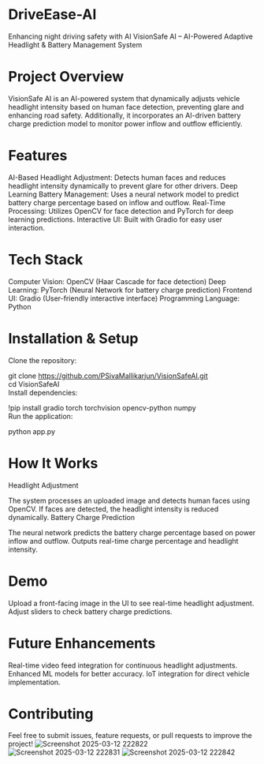 # DriveEase-AI
Enhancing night driving safety with AI
VisionSafe AI – AI-Powered Adaptive Headlight & Battery Management System

# Project Overview
VisionSafe AI is an AI-powered system that dynamically adjusts vehicle headlight intensity based on human face detection, preventing glare and enhancing road safety. Additionally, it incorporates an AI-driven battery charge prediction model to monitor power inflow and outflow efficiently.

# Features
AI-Based Headlight Adjustment: Detects human faces and reduces headlight intensity dynamically to prevent glare for other drivers.
Deep Learning Battery Management: Uses a neural network model to predict battery charge percentage based on inflow and outflow.
Real-Time Processing: Utilizes OpenCV for face detection and PyTorch for deep learning predictions.
Interactive UI: Built with Gradio for easy user interaction.

# Tech Stack
Computer Vision: OpenCV (Haar Cascade for face detection)
Deep Learning: PyTorch (Neural Network for battery charge prediction)
Frontend UI: Gradio (User-friendly interactive interface)
Programming Language: Python

# Installation & Setup
Clone the repository:

git clone https://github.com/PSivaMallikarjun/VisionSafeAI.git  
cd VisionSafeAI  
Install dependencies:

!pip install gradio torch torchvision opencv-python numpy  
Run the application:


python app.py  
# How It Works
Headlight Adjustment

The system processes an uploaded image and detects human faces using OpenCV.
If faces are detected, the headlight intensity is reduced dynamically.
Battery Charge Prediction

The neural network predicts the battery charge percentage based on power inflow and outflow.
Outputs real-time charge percentage and headlight intensity.
# Demo
Upload a front-facing image in the UI to see real-time headlight adjustment. Adjust sliders to check battery charge predictions.

# Future Enhancements
Real-time video feed integration for continuous headlight adjustments.
Enhanced ML models for better accuracy.
IoT integration for direct vehicle implementation.
# Contributing
Feel free to submit issues, feature requests, or pull requests to improve the project!
![Screenshot 2025-03-12 222822](https://github.com/user-attachments/assets/89b33a1f-17c4-4cdd-b1bd-c5b2c3446668)
![Screenshot 2025-03-12 222831](https://github.com/user-attachments/assets/e0f6f4e0-09b9-409a-999a-9646292045f7)
![Screenshot 2025-03-12 222842](https://github.com/user-attachments/assets/b044648c-5fc4-449d-b9e9-c006e4753ca0)



